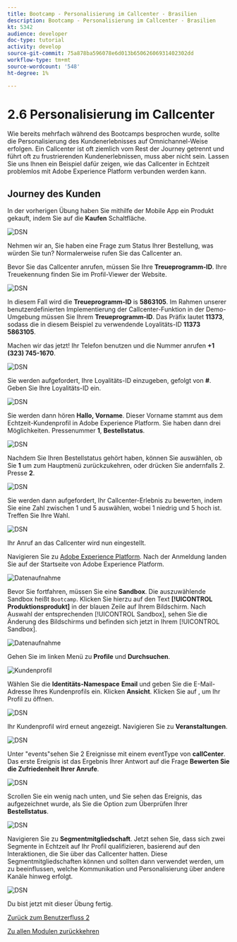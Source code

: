 ```yaml
---
title: Bootcamp - Personalisierung im Callcenter - Brasilien
description: Bootcamp - Personalisierung im Callcenter - Brasilien
kt: 5342
audience: developer
doc-type: tutorial
activity: develop
source-git-commit: 75a878ba596078e6d013b65062606931402302dd
workflow-type: tm+mt
source-wordcount: '548'
ht-degree: 1%

---
```


# 2.6 Personalisierung im Callcenter

Wie bereits mehrfach während des Bootcamps besprochen wurde, sollte die Personalisierung des Kundenerlebnisses auf Omnichannel-Weise erfolgen. Ein Callcenter ist oft ziemlich vom Rest der Journey getrennt und führt oft zu frustrierenden Kundenerlebnissen, muss aber nicht sein. Lassen Sie uns Ihnen ein Beispiel dafür zeigen, wie das Callcenter in Echtzeit problemlos mit Adobe Experience Platform verbunden werden kann.

## Journey des Kunden

In der vorherigen Übung haben Sie mithilfe der Mobile App ein Produkt gekauft, indem Sie auf die **Kaufen** Schaltfläche.

![DSN](./images/app20.png)

Nehmen wir an, Sie haben eine Frage zum Status Ihrer Bestellung, was würden Sie tun? Normalerweise rufen Sie das Callcenter an.

Bevor Sie das Callcenter anrufen, müssen Sie Ihre **Treueprogramm-ID**. Ihre Treuekennung finden Sie im Profil-Viewer der Website.

![DSN](./images/cc1.png)

In diesem Fall wird die **Treueprogramm-ID** is **5863105**. Im Rahmen unserer benutzerdefinierten Implementierung der Callcenter-Funktion in der Demo-Umgebung müssen Sie Ihrem **Treueprogramm-ID**. Das Präfix lautet **11373**, sodass die in diesem Beispiel zu verwendende Loyalitäts-ID **11373 5863105**.

Machen wir das jetzt! Ihr Telefon benutzen und die Nummer anrufen **+1 (323) 745-1670**.

![DSN](./images/cc2.png)

Sie werden aufgefordert, Ihre Loyalitäts-ID einzugeben, gefolgt von **#**. Geben Sie Ihre Loyalitäts-ID ein.

![DSN](./images/cc3.png)

Sie werden dann hören **Hallo, Vorname**. Dieser Vorname stammt aus dem Echtzeit-Kundenprofil in Adobe Experience Platform. Sie haben dann drei Möglichkeiten. Pressenummer **1**, **Bestellstatus**.

![DSN](./images/cc4.png)

Nachdem Sie Ihren Bestellstatus gehört haben, können Sie auswählen, ob Sie **1** um zum Hauptmenü zurückzukehren, oder drücken Sie andernfalls 2. Presse **2**.

![DSN](./images/cc5.png)

Sie werden dann aufgefordert, Ihr Callcenter-Erlebnis zu bewerten, indem Sie eine Zahl zwischen 1 und 5 auswählen, wobei 1 niedrig und 5 hoch ist. Treffen Sie Ihre Wahl.

![DSN](./images/cc6.png)

Ihr Anruf an das Callcenter wird nun eingestellt.

Navigieren Sie zu [Adobe Experience Platform](https://experience.adobe.com/platform). Nach der Anmeldung landen Sie auf der Startseite von Adobe Experience Platform.

![Datenaufnahme](./images/home.png)

Bevor Sie fortfahren, müssen Sie eine **Sandbox**. Die auszuwählende Sandbox heißt ``Bootcamp``. Klicken Sie hierzu auf den Text **[!UICONTROL Produktionsprodukt]** in der blauen Zeile auf Ihrem Bildschirm. Nach Auswahl der entsprechenden [!UICONTROL Sandbox], sehen Sie die Änderung des Bildschirms und befinden sich jetzt in Ihrem [!UICONTROL Sandbox].

![Datenaufnahme](./images/sb1.png)

Gehen Sie im linken Menü zu **Profile** und **Durchsuchen**.

![Kundenprofil](./images/homemenu.png)

Wählen Sie die **Identitäts-Namespace** **Email** und geben Sie die E-Mail-Adresse Ihres Kundenprofils ein. Klicken **Ansicht**. Klicken Sie auf , um Ihr Profil zu öffnen.

![DSN](./images/cc7.png)

Ihr Kundenprofil wird erneut angezeigt. Navigieren Sie zu **Veranstaltungen**.

![DSN](./images/cc8.png)

Unter &quot;events&quot;sehen Sie 2 Ereignisse mit einem eventType von **callCenter**. Das erste Ereignis ist das Ergebnis Ihrer Antwort auf die Frage **Bewerten Sie die Zufriedenheit Ihrer Anrufe**.

![DSN](./images/cc9.png)

Scrollen Sie ein wenig nach unten, und Sie sehen das Ereignis, das aufgezeichnet wurde, als Sie die Option zum Überprüfen Ihrer **Bestellstatus**.

![DSN](./images/cc10.png)

Navigieren Sie zu **Segmentmitgliedschaft**. Jetzt sehen Sie, dass sich zwei Segmente in Echtzeit auf Ihr Profil qualifizieren, basierend auf den Interaktionen, die Sie über das Callcenter hatten. Diese Segmentmitgliedschaften können und sollten dann verwendet werden, um zu beeinflussen, welche Kommunikation und Personalisierung über andere Kanäle hinweg erfolgt.

![DSN](./images/cc11.png)

Du bist jetzt mit dieser Übung fertig.

[Zurück zum Benutzerfluss 2](./uc2.md)

[Zu allen Modulen zurückkehren](../../overview.md)
